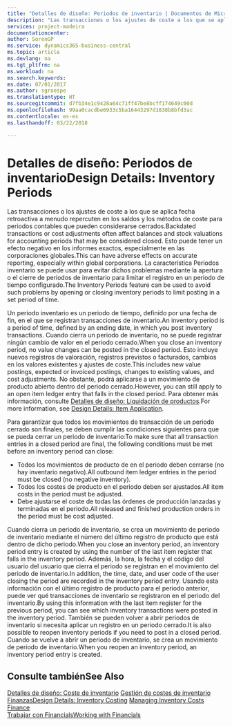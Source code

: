 ```yaml
---
title: "Detalles de diseño: Periodos de inventario | Documentos de Microsoft"
description: "Las transacciones o los ajustes de coste a los que se aplica fecha retroactiva a menudo repercuten en los saldos y los métodos de coste para periodos contables que pueden considerarse cerrados. Esto puede tener un efecto negativo en los informes exactos, especialmente en las corporaciones globales. La característica Periodos inventario se puede usar para evitar dichos problemas mediante la apertura o el cierre de periodos de inventario para limitar el registro en un periodo de tiempo configurado."
services: project-madeira
documentationcenter: 
author: SorenGP
ms.service: dynamics365-business-central
ms.topic: article
ms.devlang: na
ms.tgt_pltfrm: na
ms.workload: na
ms.search.keywords: 
ms.date: 07/01/2017
ms.author: sgroespe
ms.translationtype: HT
ms.sourcegitcommit: d7fb34e1c9428a64c71ff47be8bcff174649c00d
ms.openlocfilehash: 99aa0cacdbe6933c5ba16443297d1838b8bfd3ac
ms.contentlocale: es-es
ms.lasthandoff: 03/22/2018

---
```

# <a name="design-details-inventory-periods"></a><span data-ttu-id="16537-105">Detalles de diseño: Periodos de inventario</span><span class="sxs-lookup"><span data-stu-id="16537-105">Design Details: Inventory Periods</span></span>
<span data-ttu-id="16537-106">Las transacciones o los ajustes de coste a los que se aplica fecha retroactiva a menudo repercuten en los saldos y los métodos de coste para periodos contables que pueden considerarse cerrados.</span><span class="sxs-lookup"><span data-stu-id="16537-106">Backdated transactions or cost adjustments often affect balances and stock valuations for accounting periods that may be considered closed.</span></span> <span data-ttu-id="16537-107">Esto puede tener un efecto negativo en los informes exactos, especialmente en las corporaciones globales.</span><span class="sxs-lookup"><span data-stu-id="16537-107">This can have adverse effects on accurate reporting, especially within global corporations.</span></span> <span data-ttu-id="16537-108">La característica Periodos inventario se puede usar para evitar dichos problemas mediante la apertura o el cierre de periodos de inventario para limitar el registro en un periodo de tiempo configurado.</span><span class="sxs-lookup"><span data-stu-id="16537-108">The Inventory Periods feature can be used to avoid such problems by opening or closing inventory periods to limit posting in a set period of time.</span></span>  

 <span data-ttu-id="16537-109">Un periodo inventario es un periodo de tiempo, definido por una fecha de fin, en el que se registran transacciones de inventario.</span><span class="sxs-lookup"><span data-stu-id="16537-109">An inventory period is a period of time, defined by an ending date, in which you post inventory transactions.</span></span> <span data-ttu-id="16537-110">Cuando cierra un periodo de inventario, no se puede registrar ningún cambio de valor en el periodo cerrado.</span><span class="sxs-lookup"><span data-stu-id="16537-110">When you close an inventory period, no value changes can be posted in the closed period.</span></span> <span data-ttu-id="16537-111">Esto incluye nuevos registros de valoración, registros previstos o facturados, cambios en los valores existentes y ajustes de coste.</span><span class="sxs-lookup"><span data-stu-id="16537-111">This includes new value postings, expected or invoiced postings, changes to existing values, and cost adjustments.</span></span> <span data-ttu-id="16537-112">No obstante, podrá aplicarse a un movimiento de producto abierto dentro del periodo cerrado.</span><span class="sxs-lookup"><span data-stu-id="16537-112">However, you can still apply to an open item ledger entry that falls in the closed period.</span></span> <span data-ttu-id="16537-113">Para obtener más información, consulte [Detalles de diseño: Liquidación de productos](design-details-item-application.md).</span><span class="sxs-lookup"><span data-stu-id="16537-113">For more information, see [Design Details: Item Application](design-details-item-application.md).</span></span>  

 <span data-ttu-id="16537-114">Para garantizar que todos los movimientos de transacción de un periodo cerrado son finales, se deben cumplir las condiciones siguientes para que se pueda cerrar un periodo de inventario:</span><span class="sxs-lookup"><span data-stu-id="16537-114">To make sure that all transaction entries in a closed period are final, the following conditions must be met before an inventory period can close:</span></span>  

-   <span data-ttu-id="16537-115">Todos los movimientos de producto de en el periodo deben cerrarse (no hay inventario negativo).</span><span class="sxs-lookup"><span data-stu-id="16537-115">All outbound item ledger entries in the period must be closed (no negative inventory).</span></span>  
-   <span data-ttu-id="16537-116">Todos los costes de producto en el periodo deben ser ajustados.</span><span class="sxs-lookup"><span data-stu-id="16537-116">All item costs in the period must be adjusted.</span></span>  
-   <span data-ttu-id="16537-117">Debe ajustarse el coste de todas las órdenes de producción lanzadas y terminadas en el periodo.</span><span class="sxs-lookup"><span data-stu-id="16537-117">All released and finished production orders in the period must be cost adjusted.</span></span>  

 <span data-ttu-id="16537-118">Cuando cierra un periodo de inventario, se crea un movimiento de periodo de inventario mediante el número del último registro de producto que está dentro de dicho periodo.</span><span class="sxs-lookup"><span data-stu-id="16537-118">When you close an inventory period, an inventory period entry is created by using the number of the last item register that falls in the inventory period.</span></span> <span data-ttu-id="16537-119">Además, la hora, la fecha y el código del usuario del usuario que cierra el periodo se registran en el movimiento del periodo de inventario.</span><span class="sxs-lookup"><span data-stu-id="16537-119">In addition, the time, date, and user code of the user closing the period are recorded in the inventory period entry.</span></span> <span data-ttu-id="16537-120">Usando esta información con el último registro de producto para el periodo anterior, puede ver qué transacciones de inventario se registraron en el periodo del inventario.</span><span class="sxs-lookup"><span data-stu-id="16537-120">By using this information with the last item register for the previous period, you can see which inventory transactions were posted in the inventory period.</span></span> <span data-ttu-id="16537-121">También se pueden volver a abrir periodos de inventario si necesita aplicar un registro en un periodo cerrado.</span><span class="sxs-lookup"><span data-stu-id="16537-121">It is also possible to reopen inventory periods if you need to post in a closed period.</span></span> <span data-ttu-id="16537-122">Cuando se vuelve a abrir un periodo de inventario, se crea un movimiento de periodo de inventario.</span><span class="sxs-lookup"><span data-stu-id="16537-122">When you reopen an inventory period, an inventory period entry is created.</span></span>  

## <a name="see-also"></a><span data-ttu-id="16537-123">Consulte también</span><span class="sxs-lookup"><span data-stu-id="16537-123">See Also</span></span>  
 <span data-ttu-id="16537-124">[Detalles de diseño: Coste de inventario](design-details-inventory-costing.md) [Gestión de costes de inventario](finance-manage-inventory-costs.md) [Finanzas](finance.md)</span><span class="sxs-lookup"><span data-stu-id="16537-124">[Design Details: Inventory Costing](design-details-inventory-costing.md) [Managing Inventory Costs](finance-manage-inventory-costs.md) [Finance](finance.md)</span></span>  
 [<span data-ttu-id="16537-125">Trabajar con Financials</span><span class="sxs-lookup"><span data-stu-id="16537-125">Working with Financials</span></span>](ui-work-product.md)

